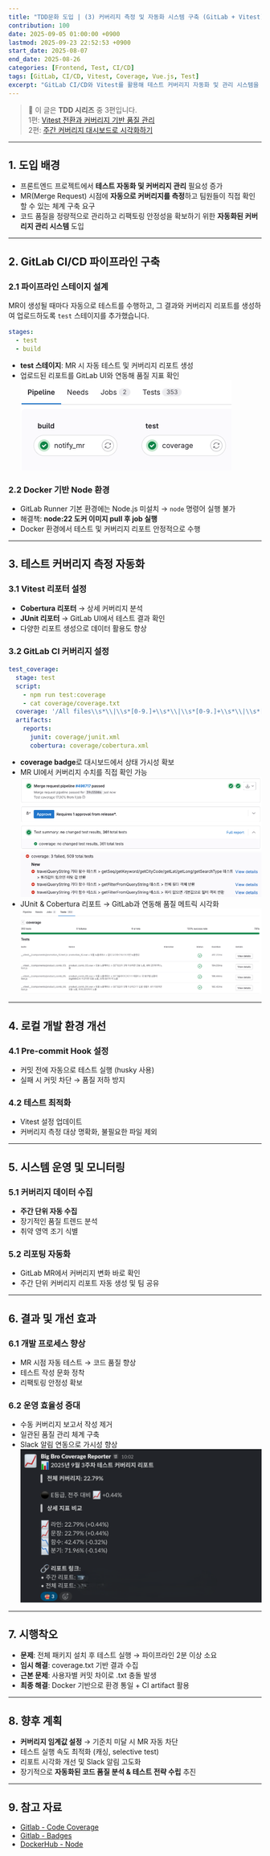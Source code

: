 ```yaml
---
title: "TDD문화 도입 | (3) 커버리지 측정 및 자동화 시스템 구축 (GitLab + Vitest)"
contribution: 100
date: 2025-09-05 01:00:00 +0900
lastmod: 2025-09-23 22:52:53 +0900
start_date: 2025-08-07
end_date: 2025-08-26
categories: [Frontend, Test, CI/CD]
tags: [GitLab, CI/CD, Vitest, Coverage, Vue.js, Test]
excerpt: "GitLab CI/CD와 Vitest를 활용해 테스트 커버리지 자동화 및 관리 시스템을 구축한 과정과 시행착오를 정리합니다."
---
```


> 📌 이 글은 **TDD 시리즈** 중 3편입니다.  
> 1편: [Vitest 전환과 커버리지 기반 품질 관리](/posts/tdd_vitest)  
> 2편: [주간 커버리지 대시보드로 시각화하기](/posts/tdd_bigbro)

---

## 1. 도입 배경

- 프론트엔드 프로젝트에서 **테스트 자동화 및 커버리지 관리** 필요성 증가  
- MR(Merge Request) 시점에 **자동으로 커버리지를 측정**하고 팀원들이 직접 확인할 수 있는 체계 구축 요구  
- 코드 품질을 정량적으로 관리하고 리팩토링 안정성을 확보하기 위한 **자동화된 커버리지 관리 시스템** 도입  

---

## 2. GitLab CI/CD 파이프라인 구축

### 2.1 파이프라인 스테이지 설계
MR이 생성될 때마다 자동으로 테스트를 수행하고, 그 결과와 커버리지 리포트를 생성하여 업로드하도록 `test` 스테이지를 추가했습니다.

```yaml
stages:
  - test
  - build
```

- **test 스테이지**: MR 시 자동 테스트 및 커버리지 리포트 생성
- 업로드된 리포트를 GitLab UI와 연동해 품질 지표 확인
![테스트 스테이지](/assets/img/2025-01-25/tdd_gitlab_4.png)

### 2.2 Docker 기반 Node 환경
- GitLab Runner 기본 환경에는 Node.js 미설치 → `node` 명령어 실행 불가
- 해결책: **node:22 도커 이미지 pull 후 job 실행**
- Docker 환경에서 테스트 및 커버리지 리포트 안정적으로 수행

---

## 3. 테스트 커버리지 측정 자동화
### 3.1 Vitest 리포터 설정
- **Cobertura 리포터** → 상세 커버리지 분석
- **JUnit 리포터** → GitLab UI에서 테스트 결과 확인
- 다양한 리포트 생성으로 데이터 활용도 향상

### 3.2 GitLab CI 커버리지 설정
```yaml
test_coverage:
  stage: test
  script:
    - npm run test:coverage
    - cat coverage/coverage.txt
  coverage: '/All files\\s*\\|\\s*[0-9.]+\\s*\\|\\s*[0-9.]+\\s*\\|\\s*[0-9.]+\\s*\\|\\s*([0-9.]+)\\s*\\|/'
  artifacts:
    reports:
      junit: coverage/junit.xml
      cobertura: coverage/cobertura.xml
```
- **coverage badge**로 대시보드에서 상태 가시성 확보
- MR UI에서 커버리지 수치를 직접 확인 가능
![GitLab MR UI - 성공](/assets/img/2025-01-25/tdd_gitlab_1.png)
![GitLab MR UI - 실패](/assets/img/2025-01-25/tdd_gitlab_3.png)
- JUnit & Cobertura 리포트 → GitLab과 연동해 품질 메트릭 시각화
![JUnit 리포트](/assets/img/2025-01-25/tdd_gitlab_2.png)

---

## 4. 로컬 개발 환경 개선
### 4.1 Pre-commit Hook 설정
- 커밋 전에 자동으로 테스트 실행 (husky 사용)
- 실패 시 커밋 차단 → 품질 저하 방지

### 4.2 테스트 최적화
- Vitest 설정 업데이트
- 커버리지 측정 대상 명확화, 불필요한 파일 제외

---

## 5. 시스템 운영 및 모니터링
### 5.1 커버리지 데이터 수집
- **주간 단위 자동 수집**
- 장기적인 품질 트렌드 분석
- 취약 영역 조기 식별

### 5.2 리포팅 자동화
- GitLab MR에서 커버리지 변화 바로 확인
- 주간 단위 커버리지 리포트 자동 생성 및 팀 공유

---

## 6. 결과 및 개선 효과
### 6.1 개발 프로세스 향상
- MR 시점 자동 테스트 → 코드 품질 향상
- 테스트 작성 문화 정착
- 리팩토링 안정성 확보

### 6.2 운영 효율성 증대
- 수동 커버리지 보고서 작성 제거
- 일관된 품질 관리 체계 구축
- Slack 알림 연동으로 가시성 향상
![Slack 알림](/assets/img/2025-01-25/tdd_gitlab_5.png)
---

## 7. 시행착오
- **문제**: 전체 패키지 설치 후 테스트 실행 → 파이프라인 2분 이상 소요
- **임시 해결**: coverage.txt 기반 결과 수집
- **근본 문제**: 사용자별 커밋 차이로 .txt 충돌 발생
- **최종 해결**: Docker 기반으로 환경 통일 + CI artifact 활용

---

## 8. 향후 계획
- **커버리지 임계값 설정** → 기준치 미달 시 MR 자동 차단
- 테스트 실행 속도 최적화 (캐싱, selective test)
- 리포트 시각화 개선 및 Slack 알림 고도화
- 장기적으로 **자동화된 코드 품질 분석 & 테스트 전략 수립** 추진

---

## 9. 참고 자료

- [Gitlab - Code Coverage](https://docs.gitlab.com/ci/testing/code_coverage/)
- [Gitlab - Badges](https://docs.gitlab.com/user/project/badges/)
- [DockerHub - Node](https://hub.docker.com/_/node)